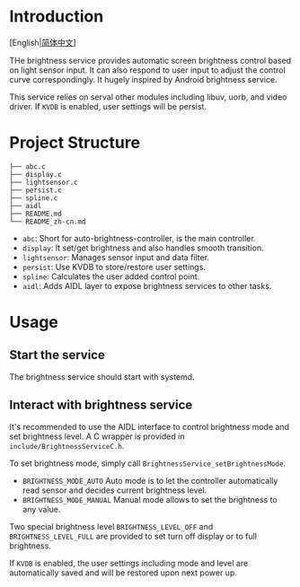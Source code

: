 # Introduction

[English|[简体中文](./README_zh-cn.md)]

THe brightness service provides automatic screen brightness control based on
light sensor input. It can also respond to user input to adjust the control
curve correspondingly. It hugely inspired by Android brightness service.

This service relies on serval other modules including libuv, uorb, and video
driver. If `KVDB` is enabled, user settings will be persist.

# Project Structure

```tree
├── abc.c
├── display.c
├── lightsensor.c
├── persist.c
├── spline.c
├── aidl
├── README.md
└── README_zh-cn.md
```

* `abc`: Short for auto-brightness-controller, is the main controller.
* `display`: It set/get brightness and also handles smooth transition.
* `lightsensor`: Manages sensor input and data filter.
* `persist`: Use KVDB to store/restore user settings.
* `spline`: Calculates the user added control point.
* `aidl`: Adds AIDL layer to expose brightness services to other tasks.

# Usage

## Start the service

The brightness service should start with systemd.

## Interact with brightness service

It's recommended to use the AIDL interface to control brightness mode and
set brightness level. A C wrapper is provided in `include/BrightnessServiceC.h`.

To set brightness mode, simply call `BrightnessService_setBrightnessMode`.

* `BRIGHTNESS_MODE_AUTO` Auto mode is to let the controller automatically read sensor and decides current
brightness level.
* `BRIGHTNESS_MODE_MANUAL` Manual mode allows to set the brightness to any value.

Two special brightness level `BRIGHTNESS_LEVEL_OFF` and `BRIGHTNESS_LEVEL_FULL`
are provided to set turn off display or to full brightness.

If `KVDB` is enabled, the user settings including mode and level are
automatically saved and will be restored upon next power up.
